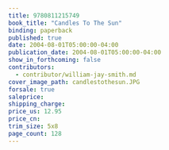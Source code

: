 ```yaml
---
title: 9780811215749
book_title: "Candles To The Sun"
binding: paperback
published: true
date: 2004-08-01T05:00:00-04:00
publication_date: 2004-08-01T05:00:00-04:00
show_in_forthcoming: false
contributors:
  - contributor/william-jay-smith.md
cover_image_path: candlestothesun.JPG
forsale: true
saleprice:
shipping_charge:
price_us: 12.95
price_cn:
trim_size: 5x8
page_count: 128
---
```


